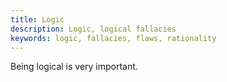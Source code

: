 ```yaml
---
title: Logic
description: Logic, logical fallacies
keywords: logic, fallacies, flaws, rationality
---
```

Being logical is very important.
